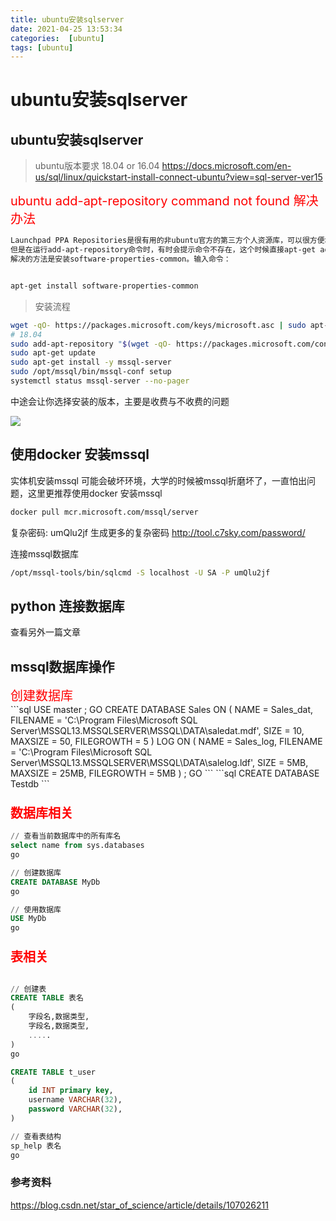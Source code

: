```yaml
---
title: ubuntu安装sqlserver
date: 2021-04-25 13:53:34
categories:  [ubuntu]
tags: [ubuntu]
---
```



<!--more-->


# ubuntu安装sqlserver



## ubuntu安装sqlserver

> ubuntu版本要求  18.04 or 16.04
https://docs.microsoft.com/en-us/sql/linux/quickstart-install-connect-ubuntu?view=sql-server-ver15



<div style='font-size:20px;color:red'>
    ubuntu add-apt-repository command not found  解决办法
</div>

```bash
Launchpad PPA Repositories是很有用的非ubuntu官方的第三方个人资源库，可以很方便地安装第三方软件。
但是在运行add-apt-repository命令时，有时会提示命令不存在，这个时候直接apt-get add-apt-repository是不可以的！
解决的方法是安装software-properties-common。输入命令：


apt-get install software-properties-common
```

> 安装流程

```bash
wget -qO- https://packages.microsoft.com/keys/microsoft.asc | sudo apt-key add -
# 18.04
sudo add-apt-repository "$(wget -qO- https://packages.microsoft.com/config/ubuntu/18.04/mssql-server-2019.list)" 
sudo apt-get update
sudo apt-get install -y mssql-server
sudo /opt/mssql/bin/mssql-conf setup
systemctl status mssql-server --no-pager
```

中途会让你选择安装的版本，主要是收费与不收费的问题

![](https://noback.upyun.com/2021-04-25-13-56-12.png!)




## 使用docker 安装mssql
实体机安装mssql 可能会破坏环境，大学的时候被mssql折磨坏了，一直怕出问题，这里更推荐使用docker 安装mssql
```bash
docker pull mcr.microsoft.com/mssql/server
```



复杂密码: umQlu2jf
生成更多的复杂密码
http://tool.c7sky.com/password/


连接mssql数据库
```bash
/opt/mssql-tools/bin/sqlcmd -S localhost -U SA -P umQlu2jf
```

## python 连接数据库
查看另外一篇文章

## mssql数据库操作

<div style='font-size:20px;color:red'>创建数据库</div>
```sql
USE master ;  
GO  
CREATE DATABASE Sales  
ON   
( NAME = Sales_dat,  
    FILENAME = 'C:\Program Files\Microsoft SQL Server\MSSQL13.MSSQLSERVER\MSSQL\DATA\saledat.mdf',  
    SIZE = 10,  
    MAXSIZE = 50,  
    FILEGROWTH = 5 )  
LOG ON  
( NAME = Sales_log,  
    FILENAME = 'C:\Program Files\Microsoft SQL Server\MSSQL13.MSSQLSERVER\MSSQL\DATA\salelog.ldf',  
    SIZE = 5MB,  
    MAXSIZE = 25MB,  
    FILEGROWTH = 5MB ) ;  
GO  
```
```sql
CREATE DATABASE Testdb
```

### <div style='font-size:20px;color:red'>数据库相关</div>

```sql
// 查看当前数据库中的所有库名
select name from sys.databases 
go

// 创建数据库
CREATE DATABASE MyDb
go

// 使用数据库
USE MyDb
go


```

### <div style='font-size:20px;color:red'>表相关</div>

```sql

// 创建表
CREATE TABLE 表名
(
    字段名,数据类型,
    字段名,数据类型,
    .....
)
go

CREATE TABLE t_user
(
    id INT primary key,
    username VARCHAR(32),
    password VARCHAR(32),
)

// 查看表结构
sp_help 表名
go

```

### 参考资料
https://blog.csdn.net/star_of_science/article/details/107026211